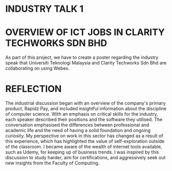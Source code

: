 # INDUSTRY TALK 1

# OVERVIEW OF ICT JOBS IN CLARITY TECHWORKS SDN BHD

As part of this project, we have to create a poster regarding the industry speak that Universiti Teknologi Malaysia and Clarity Techworks Sdn Bhd are collaborating on using Webex.

# REFLECTION

The industrial discussion began with an overview of the company's primary product, Rapidz Pay, and included insightful information about the discipline of computer science. With an emphasis on critical skills for the industry, each speaker described their positions and the software they utilised. The conversation emphasised the differences between professional and academic life and the need of having a solid foundation and ongoing curiosity. My perspective on work in this sector has changed as a result of this experience, which has highlighted the value of self-exploration outside of the classroom. I became aware of the wealth of internet tools available, such as Udemy, for keeping up of business trends. I was inspired by this discussion to study harder, aim for certifications, and aggressively seek out new insights from the Faculty of Computing.
